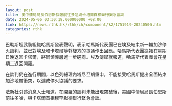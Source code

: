 ```yaml
---
layout: post
title: 美中情局局長伯恩斯據報前往多哈與卡塔爾首相舉行緊急會談
date: 2024-05-06 03:30:18.000000000 +08:00
link: https://news.rthk.hk/rthk/ch/component/k2/1751919-20240506.htm
categories: rthk
---
```


巴勒斯坦武裝組織哈馬斯發表聲明，表示哈馬斯代表團已在埃及結束新一輪加沙停火談判，並已對埃及和卡塔爾等斡旋方的提議作出回應。哈馬斯代表團據報在星期日晚返回卡塔爾，將同領導層進一步磋商。埃及傳媒就報道，哈馬斯代表團會在星期二返回開羅。

在談判仍在進行期間，以色列總理內塔尼亞胡重申，不能接受哈馬斯提出全面結束加沙地帶衝突，以達成停火協議的要求。

法新社引述消息人士報道，在開羅的談判未能出現突破後，美國中情局局長伯恩斯前往多哈，與卡塔爾首相穆罕默德舉行緊急會談。
